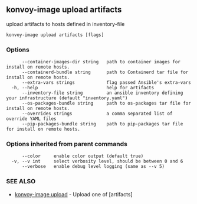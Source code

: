 ## konvoy-image upload artifacts

upload artifacts to hosts defined in inventory-file

```
konvoy-image upload artifacts [flags]
```

### Options

```
      --container-images-dir string   path to container images for install on remote hosts.
      --containerd-bundle string      path to Containerd tar file for install on remote hosts.
      --extra-vars strings            flag passed Ansible's extra-vars
  -h, --help                          help for artifacts
      --inventory-file string         an ansible inventory defining your infrastructure (default "inventory.yaml")
      --os-packages-bundle string     path to os-packages tar file for install on remote hosts.
      --overrides strings             a comma separated list of override YAML files
      --pip-packages-bundle string    path to pip-packages tar file for install on remote hosts.
```

### Options inherited from parent commands

```
      --color     enable color output (default true)
  -v, --v int     select verbosity level, should be between 0 and 6
      --verbose   enable debug level logging (same as --v 5)
```

### SEE ALSO

* [konvoy-image upload](konvoy-image_upload.md)	 - Upload one of [artifacts]

